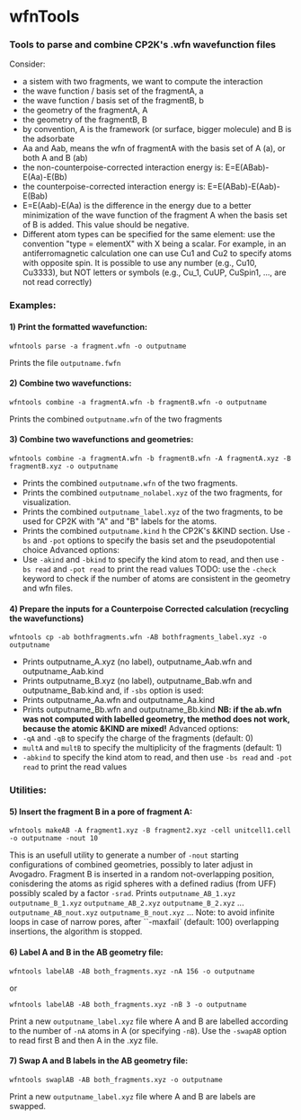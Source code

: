 # wfnTools
### Tools to parse and combine CP2K's .wfn wavefunction files

Consider:
* a sistem with two fragments, we want to compute the interaction
* the wave function / basis set of the fragmentA, a
* the wave function / basis set of the fragmentB, b
* the geometry of the fragmentA, A
* the geometry of the fragmentB, B
* by convention, A is the framework (or surface, bigger molecule) and B is the adsorbate
* Aa and Aab, means the wfn of fragmentA with the basis set of A (a), or both A and B (ab)
* the non-counterpoise-corrected interaction energy is: E=E(ABab)-E(Aa)-E(Bb)
* the counterpoise-corrected interaction energy is: E=E(ABab)-E(Aab)-E(Bab)
* E=E(Aab)-E(Aa) is the difference in the energy due to a better minimization of the wave function of the fragment A when the basis set of B is added. This value should be negative.
* Different atom types can be specified for the same element: use the convention "type = elementX" with X being a scalar. For example, in an antiferromagnetic calculation one can use Cu1 and Cu2 to specify atoms with opposite spin. It is possible to use any number (e.g., Cu10, Cu3333), but NOT letters or symbols (e.g., Cu_1, CuUP, CuSpin1, ..., are not read correctly)

### Examples:
#### 1) Print the formatted wavefunction:
```
wfntools parse -a fragment.wfn -o outputname
```
Prints the file `outputname.fwfn`

#### 2) Combine two wavefunctions:
```
wfntools combine -a fragmentA.wfn -b fragmentB.wfn -o outputname
```
Prints the combined `outputname.wfn` of the two fragments

#### 3) Combine two wavefunctions and geometries:
```
wfntools combine -a fragmentA.wfn -b fragmentB.wfn -A fragmentA.xyz -B fragmentB.xyz -o outputname
```
* Prints the combined `outputname.wfn` of the two fragments.
* Prints the combined `outputname_nolabel.xyz` of the two fragments, for visualization.
* Prints the combined `outputname_label.xyz` of the two fragments, to be used for CP2K with "A" and "B" labels for the atoms.
* Prints the combined `outputname.kind` h the CP2K's &KIND section. Use `-bs` and `-pot` options to specify the basis set and the pseudopotential choice 
Advanced options:
* Use `-akind` and `-bkind` to specify the kind atom to read, and then use `-bs read` and `-pot read` to print the read values 
TODO: use the `-check` keyword to check if the number of atoms are consistent in the geometry and wfn files.

#### 4) Prepare the inputs for a Counterpoise Corrected calculation (recycling the wavefunctions)
```
wfntools cp -ab bothfragments.wfn -AB bothfragments_label.xyz -o outputname
```
* Prints outputname_A.xyz (no label), outputname_Aab.wfn and outputname_Aab.kind
* Prints outputname_B.xyz (no label), outputname_Bab.wfn and outputname_Bab.kind
and, if `-sbs` option is used:
* Prints outputname_Aa.wfn and outputname_Aa.kind
* Prints outputname_Bb.wfn and outputname_Bb.kind
**NB: if the ab.wfn was not computed with labelled geometry, the method does not work, because the atomic &KIND are mixed!**
Advanced options:
* `-qA` and `-qB` to specify the charge of the fragments (default: 0)
* `multA` and `multB` to specify the multiplicity of the fragments (default: 1)
* `-abkind` to specify the kind atom to read, and then use `-bs read` and `-pot read` to print the read values

### Utilities:

#### 5) Insert the fragment B in a pore of fragment A:
```
wfntools makeAB -A fragment1.xyz -B fragment2.xyz -cell unitcell1.cell -o outputname -nout 10
```
This is an usefull utility to generate a number of `-nout` starting configurations of combined geometries, possibly to later adjust in Avogadro. Fragment B is inserted in a random not-overlapping position, conisdering the atoms as rigid spheres with a defined radius (from UFF) possibly scaled by a factor `-srad`.
Prints `outputname_AB_1.xyz` `outputname_B_1.xyz` `outputname_AB_2.xyz` `outputname_B_2.xyz` ... `outputname_AB_nout.xyz` `outputname_B_nout.xyz` ...
Note: to avoid infinite loops in case of narrow pores, after ``-maxfail` (default: 100) overlapping insertions, the algorithm is stopped.

#### 6) Label A and B in the AB geometry file:
```
wfntools labelAB -AB both_fragments.xyz -nA 156 -o outputname
```
or
```
wfntools labelAB -AB both_fragments.xyz -nB 3 -o outputname
```
 Print a new `outputname_label.xyz` file where A and B are labelled according to the number of `-nA` atoms in A (or specifying `-nB`). Use the `-swapAB` option to read first B and then A in the .xyz file.

#### 7) Swap A and B labels in the AB geometry file:
```
wfntools swaplAB -AB both_fragments.xyz -o outputname
```
Print a new `outputname_label.xyz` file where A and B are labels are swapped.
